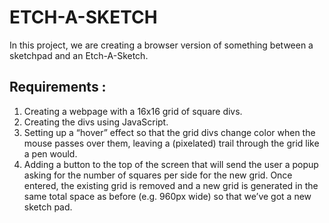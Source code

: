 # ETCH-A-SKETCH
In this project, we are creating a browser version of something between a sketchpad and an Etch-A-Sketch.

## Requirements :
1. Creating a webpage with a 16x16 grid of square divs.
2. Creating the divs using JavaScript. 
3. Setting up a “hover” effect so that the grid divs change color when the mouse passes over them, leaving a (pixelated) trail through the grid like a pen would.
4. Adding a button to the top of the screen that will send the user a popup asking for the number of squares per side for the new grid. Once entered, the existing grid is removed and a new grid is generated in the same total space as before (e.g. 960px wide) so that we’ve got a new sketch pad.